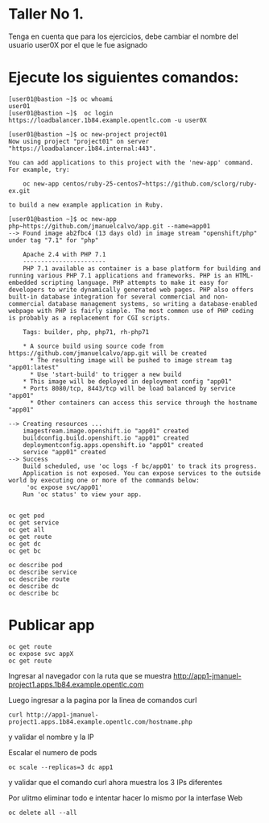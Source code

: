 # Taller No 1.

Tenga en cuenta que para los ejercicios, debe cambiar el nombre del usuario user0X por el que le fue asignado

# Ejecute los siguientes comandos:
```
[user01@bastion ~]$ oc whoami
user01
[user01@bastion ~]$  oc login https://loadbalancer.1b84.example.opentlc.com -u user0X

[user01@bastion ~]$ oc new-project project01
Now using project "project01" on server "https://loadbalancer.1b84.internal:443".

You can add applications to this project with the 'new-app' command. For example, try:

    oc new-app centos/ruby-25-centos7~https://github.com/sclorg/ruby-ex.git

to build a new example application in Ruby.

[user01@bastion ~]$ oc new-app php~https://github.com/jmanuelcalvo/app.git --name=app01
--> Found image ab2fbc4 (13 days old) in image stream "openshift/php" under tag "7.1" for "php"

    Apache 2.4 with PHP 7.1
    -----------------------
    PHP 7.1 available as container is a base platform for building and running various PHP 7.1 applications and frameworks. PHP is an HTML-embedded scripting language. PHP attempts to make it easy for developers to write dynamically generated web pages. PHP also offers built-in database integration for several commercial and non-commercial database management systems, so writing a database-enabled webpage with PHP is fairly simple. The most common use of PHP coding is probably as a replacement for CGI scripts.

    Tags: builder, php, php71, rh-php71

    * A source build using source code from https://github.com/jmanuelcalvo/app.git will be created
      * The resulting image will be pushed to image stream tag "app01:latest"
      * Use 'start-build' to trigger a new build
    * This image will be deployed in deployment config "app01"
    * Ports 8080/tcp, 8443/tcp will be load balanced by service "app01"
      * Other containers can access this service through the hostname "app01"

--> Creating resources ...
    imagestream.image.openshift.io "app01" created
    buildconfig.build.openshift.io "app01" created
    deploymentconfig.apps.openshift.io "app01" created
    service "app01" created
--> Success
    Build scheduled, use 'oc logs -f bc/app01' to track its progress.
    Application is not exposed. You can expose services to the outside world by executing one or more of the commands below:
     'oc expose svc/app01'
    Run 'oc status' to view your app.


oc get pod
oc get service
oc get all
oc get route
oc get dc
oc get bc

oc describe pod
oc describe service
oc describe route
oc describe dc
oc describe bc
```

# Publicar app
```
oc get route
oc expose svc appX
oc get route
```

Ingresar al navegador con la ruta que se muestra
http://app1-jmanuel-project1.apps.1b84.example.opentlc.com

Luego ingresar a la pagina por la linea de comandos curl
```
curl http://app1-jmanuel-project1.apps.1b84.example.opentlc.com/hostname.php
```
y validar el nombre y la IP

Escalar el numero de pods
```
oc scale --replicas=3 dc app1
```
y validar que el comando curl ahora muestra los 3 IPs diferentes

Por ulitmo eliminar todo e intentar hacer lo mismo por la interfase Web
```
oc delete all --all
```

